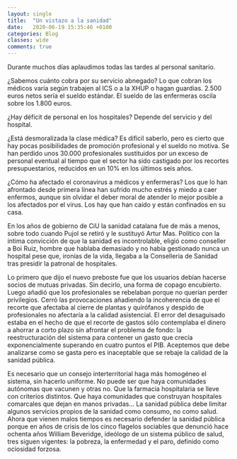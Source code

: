 ```yaml
---
layout: single
title:  "Un vistazo a la sanidad"
date:   2020-06-19 15:35:46 +0100
categories: Blog
classes: wide
comments: true
---
```


Durante muchos días  aplaudimos todas las tardes al personal sanitario.

¿Sabemos cuánto cobra por su servicio abnegado? Lo que cobran los médicos varía según trabajen al ICS o a la XHUP o hagan guardias. 2.500 euros netos sería el sueldo estándar. El sueldo de las enfermeras oscila sobre los 1.800 euros.

 ¿Hay déficit de personal en los hospitales? Depende del servicio y del hospital.

¿Está desmoralizada  la clase médica? Es difícil  saberlo, pero es cierto que hay pocas posibilidades de promoción profesional y el sueldo no motiva. Se han perdido unos 30.000  profesionales sustituidos por un exceso de personal eventual al tiempo que el sector ha sido castigado por los recortes presupuestarios, reducidos en un 10% en los últimos seis años.

 ¿Cómo ha afectado el coronavirus a médicos y enfermeras? Los que lo han afrontado desde primera línea han sufrido mucho estrés y miedo a caer enfermos, aunque sin olvidar el deber moral de atender lo mejor posible a los afectados por el virus. Los hay que han caído y están confinados en su casa.

En los años de gobierno de CiU la sanidad catalana fue de más a menos, sobre todo cuando Pujol se retiró y le sustituyó Artur Mas. Político con la íntima convicción de que la sanidad es incontrolable, eligió como conseller a Boi Ruiz,  hombre que hablaba demasiado y no había gestionado nunca un hospital pese que, ironías de la vida,   llegaba a la Conselleria de Sanidad  tras presidir la patronal de hospitales.

Lo  primero que dijo el nuevo preboste fue que los usuarios debían  hacerse socios de   mutuas privadas. Sin decirlo, una forma de copago encubierto. Luego añadió que los profesionales se rebelaban porque no querían perder privilegios. Cerró las provocaciones  añadiendo la incoherencia de que el recorte  que afectaba al cierre de plantas y quirófanos y despido de profesionales no afectaría a la calidad  asistencial. El error del desaguisado estaba en el hecho  de que el recorte de gastos sólo contemplaba el dinero a ahorrar a corto plazo sin afrontar el problema de fondo: la  reestructuración del sistema  para contener un gasto que crecía exponencialmente superando en cuatro puntos el PIB. Aceptemos que debe analizarse como se gasta pero es inaceptable que se rebaje la calidad de la sanidad pública.

Es necesario que un consejo interterritorial haga más homogéneo el sistema, sin hacerlo uniforme. No puede ser  que  haya comunidades  autónomas que vacunen y otras no. Que la farmacia hospitalaria  se lleve con criterios distintos. Que haya comunidades que construyan hospitales comarcales que dejan en manos privadas… La sanidad pública debe limitar algunos servicios propios de la sanidad como consumo, no como salud. Ahora que vienen malos tiempos  es necesario defender la sanidad pública porque en años de crisis de los cinco flagelos sociables que denunció hace ochenta años William Beveridge, ideólogo de un sistema público de salud, tres siguen vigentes: la pobreza, la enfermedad y el paro, definido como ociosidad forzosa.

